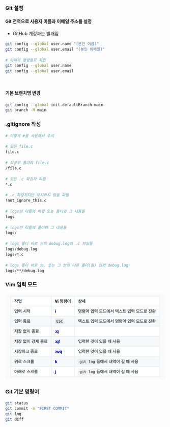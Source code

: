 ### Git 설정

#### Git 전역으로 사용자 이름과 이메일 주소를 설정

- GitHub 계정과는 별개임

```bash
git config --global user.name "(본인 이름)"
git config --global user.email "(본인 이메일)"

# 아래의 명령들로 확인
git config --global user.name
git config --global user.email
```

<br>

#### 기본 브랜치명 변경

```bash
git config --global init.defaultBranch main
git branch -M main
```

### .gitignore 작성

```bash
# 이렇게 #를 사용해서 주석

# 모든 file.c
file.c

# 최상위 폴더의 file.c
/file.c

# 모든 .c 확장자 파일
*.c

# .c 확장자지만 무시하지 않을 파일
!not_ignore_this.c

# logs란 이름의 파일 또는 폴더와 그 내용들
logs

# logs란 이름의 폴더와 그 내용들
logs/

# logs 폴더 바로 안의 debug.log와 .c 파일들
logs/debug.log
logs/*.c

# logs 폴더 바로 안, 또는 그 안의 다른 폴더(들) 안의 debug.log
logs/**/debug.log
```

### Vim 입력 모드

![Vim 모드 작업](./images/vim.png)

### Git 기본 명령어

```bash
git status
git commit -m "FIRST COMMIT"
git log
git diff
```
